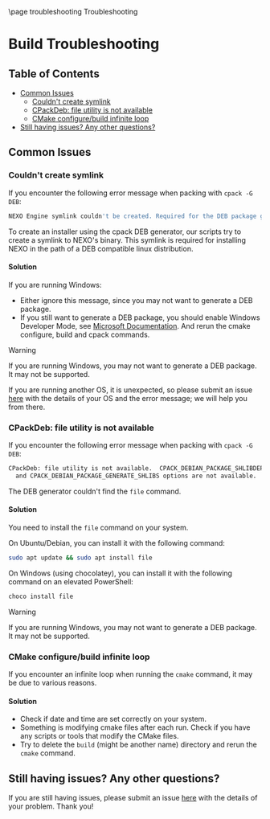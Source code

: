 \page troubleshooting Troubleshooting

# Build Troubleshooting

## Table of Contents

- [Common Issues](#common-issues)
  - [Couldn't create symlink](#couldnt-create-symlink)
  - [CPackDeb: file utility is not available](#cpackdeb-file-utility-is-not-available)
  - [CMake configure/build infinite loop](#cmake-configurebuild-infinite-loop)
- [Still having issues? Any other questions?](#still-having-issues-any-other-questions)

## Common Issues

### Couldn't create symlink

If you encounter the following error message when packing with `cpack -G DEB`:

```bash
NEXO Engine symlink couldn't be created. Required for the DEB package generator. See README's troubleshooting section.
```

To create an installer using the cpack DEB generator, our scripts try to create
a symlink to NEXO's binary. This symlink is
required for installing NEXO in the path of a DEB compatible linux distribution.

#### Solution

If you are running Windows:
- Either ignore this message, since you may not want to generate a DEB package.
- If you still want to generate a DEB package, you should enable Windows Developer Mode,
  see [Microsoft Documentation](https://learn.microsoft.com/en-us/windows/apps/get-started/enable-your-device-for-development).
  And rerun the cmake configure, build and cpack commands.

> [!WARNING]
> If you are running Windows, you may not want to generate a DEB package. It may not be supported.

If you are running another OS, it is unexpected, so please submit an issue [here](https://github.com/NexoEngine/game-engine/issues)
with the details of your OS and the error message; we will help you from there.

### CPackDeb: file utility is not available

If you encounter the following error message when packing with `cpack -G DEB`:

```bash
CPackDeb: file utility is not available.  CPACK_DEBIAN_PACKAGE_SHLIBDEPS
  and CPACK_DEBIAN_PACKAGE_GENERATE_SHLIBS options are not available.
```

The DEB generator couldn't find the `file` command.

#### Solution

You need to install the `file` command on your system. 

On Ubuntu/Debian, you can install it with the following command:

```bash
sudo apt update && sudo apt install file
```

On Windows (using chocolatey), you can install it with the following command on an elevated PowerShell:

```bash
choco install file
```

> [!WARNING]
> If you are running Windows, you may not want to generate a DEB package. It may not be supported.

### CMake configure/build infinite loop

If you encounter an infinite loop when running the `cmake` command, it may be due to various reasons.

#### Solution

- Check if date and time are set correctly on your system.
- Something is modifying cmake files after each run. Check if you have any scripts or tools that modify the CMake files.
- Try to delete the `build` (might be another name) directory and rerun the `cmake` command.

## Still having issues? Any other questions?

If you are still having issues, please submit an issue [here](https://github.com/NexoEngine/game-engine/issues)
with the details of your problem. Thank you!


